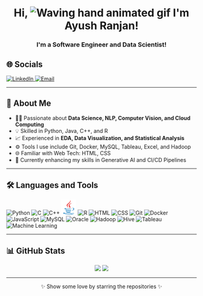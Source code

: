 <h1 align="center"> Hi, <img src="https://raw.githubusercontent.com/nixin72/nixin72/master/wave.gif" alt="Waving hand animated gif" height="45" width="45" /> I'm Ayush Ranjan!</h1>
<h3 align="center">I'm a Software Engineer and Data Scientist!</h3>

## 🌐 Socials

<p align="left">
<a href="https://www.linkedin.com/in/ayush-ranjan/" target="_blank">
  <img src="https://cdn-icons-png.flaticon.com/512/174/174857.png" width="32px" alt="LinkedIn" />
</a>
<a href="mailto:ayushranjan94300@gmail.com" target="_blank">
  <img src="https://cdn-icons-png.flaticon.com/512/281/281769.png" width="32px" alt="Email" />
</a>
</p>

---

## 💫 About Me

- 👨‍💻 Passionate about **Data Science, NLP, Computer Vision, and Cloud Computing**
- 💡 Skilled in Python, Java, C++, and R  
- 📈 Experienced in **EDA, Data Visualization, and Statistical Analysis**
- ⚙️ Tools I use include Git, Docker, MySQL, Tableau, Excel, and Hadoop  
- 🌐 Familiar with Web Tech: HTML, CSS  
- 🎯 Currently enhancing my skills in Generative AI and CI/CD Pipelines

---

## 🛠️ Languages and Tools

<p>
  <img src="https://img.icons8.com/color/344/python--v1.png" height="40" alt="Python"/>
  <img src="https://upload.wikimedia.org/wikipedia/commons/1/18/C_Programming_Language.svg" height="40" alt="C"/>
  <img src="https://upload.wikimedia.org/wikipedia/commons/1/18/ISO_C%2B%2B_Logo.svg" height="40" alt="C++"/>
  <img src="https://raw.githubusercontent.com/devicons/devicon/master/icons/java/java-original.svg" height="40" alt="Java"/>
  <img src="https://www.vectorlogo.zone/logos/r-project/r-project-icon.svg" height="40" alt="R"/>
  <img src="https://www.vectorlogo.zone/logos/w3_html5/w3_html5-icon.svg" height="40" alt="HTML"/>
  <img src="https://www.vectorlogo.zone/logos/w3_css/w3_css-icon.svg" height="40" alt="CSS"/>
  <img src="https://cdn-icons-png.flaticon.com/512/5968/5968313.png" height="40" alt="Git"/>
  <img src="https://cdn-icons-png.flaticon.com/512/1006/1006771.png" height="40" alt="Docker"/>
  <img src="https://cdn-icons-png.flaticon.com/512/919/919836.png" height="40" alt="JavaScript"/>
  <img src="https://www.vectorlogo.zone/logos/mysql/mysql-icon.svg" height="40" alt="MySQL"/>
  <img src="https://www.vectorlogo.zone/logos/oracle/oracle-icon.svg" height="40" alt="Oracle"/>
  <img src="https://raw.githubusercontent.com/cncf/landscape/master/hosted_logos/apache-hadoop.svg" height="40" alt="Hadoop"/>
  <img src="https://raw.githubusercontent.com/cncf/landscape/master/hosted_logos/apache-hive.svg" height="40" alt="Hive"/>
  <img src="https://cdn.worldvectorlogo.com/logos/tableau-software.svg" height="40" alt="Tableau"/>
  <img src="https://img.icons8.com/ios-filled/50/000000/artificial-intelligence.png" height="40" alt="Machine Learning"/>
</p>

---

## 📊 GitHub Stats

<p align="center">
  <img width="48%" src="https://github-readme-stats.vercel.app/api?username=ayushranjan828&show_icons=true&theme=tokyonight" />
  <img width="48%" src="https://github-readme-streak-stats.herokuapp.com/?user=ayushranjan828&theme=tokyonight" />
</p>

---

<p align="center">
✨ Show some love by starring the repositories ✨
</p>
